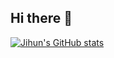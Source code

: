 ## Hi there 👋

[![Jihun's GitHub stats](https://github-readme-stats.vercel.app/api?username=JihunSKKU&count_private=true)](https://github.com/anuraghazra/github-readme-stats)
<!--
**JihunSKKU/JihunSKKU** is a ✨ _special_ ✨ repository because its `README.md` (this file) appears on your GitHub profile.

Here are some ideas to get you started:

- 🔭 I’m currently working on ...
- 🌱 I’m currently learning ...
- 👯 I’m looking to collaborate on ...
- 🤔 I’m looking for help with ...
- 💬 Ask me about ...
- 📫 How to reach me: ...
- 😄 Pronouns: ...
- ⚡ Fun fact: ...
-->
